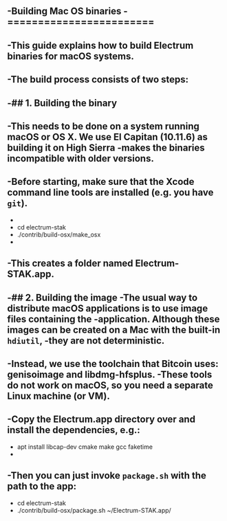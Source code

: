 -Building Mac OS binaries
-========================
-
-This guide explains how to build Electrum binaries for macOS systems.
-
-The build process consists of two steps:
-
-## 1. Building the binary
-
-This needs to be done on a system running macOS or OS X. We use El Capitan (10.11.6) as building it on High Sierra
-makes the binaries incompatible with older versions. 
-
-Before starting, make sure that the Xcode command line tools are installed (e.g. you have `git`).
-
-
-    cd electrum-stak
-    ./contrib/build-osx/make_osx
-    
-This creates a folder named Electrum-STAK.app.
-
-## 2. Building the image 
-The usual way to distribute macOS applications is to use image files containing the 
-application. Although these images can be created on a Mac with the built-in `hdiutil`,
-they are not deterministic.
-
-Instead, we use the toolchain that Bitcoin uses: genisoimage and libdmg-hfsplus.
-These tools do not work on macOS, so you need a separate Linux machine (or VM).
-
-Copy the Electrum.app directory over and install the dependencies, e.g.:
-
-    apt install libcap-dev cmake make gcc faketime
-    
-Then you can just invoke `package.sh` with the path to the app:
-
-    cd electrum-stak
-    ./contrib/build-osx/package.sh ~/Electrum-STAK.app/
